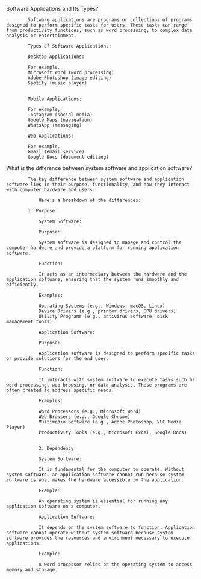 Software Applications and Its Types?
            
            Software applications are programs or collections of programs designed to perform specific tasks for users. These tasks can range from productivity functions, such as word processing, to complex data analysis or entertainment.

            Types of Software Applications:

            Desktop Applications:
            
            For example, 
            Microsoft Word (word processing)
            Adobe Photoshop (image editing)
            Spotify (music player)

            
            Mobile Applications:

            For example, 
            Instagram (social media)
            Google Maps (navigation)
            WhatsApp (messaging)

            Web Applications:
            
            For example, 
            Gmail (email service)
            Google Docs (document editing)


What is the difference between system software and application software?
            
            The key difference between system software and application software lies in their purpose, functionality, and how they interact with computer hardware and users. 

                Here's a breakdown of the differences:

            1. Purpose
            
                System Software:

                Purpose: 
                
                System software is designed to manage and control the computer hardware and provide a platform for running application software.

                Function: 
                
                It acts as an intermediary between the hardware and the application software, ensuring that the system runs smoothly and efficiently.

                Examples:

                Operating Systems (e.g., Windows, macOS, Linux)
                Device Drivers (e.g., printer drivers, GPU drivers)
                Utility Programs (e.g., antivirus software, disk management tools)

                Application Software:

                Purpose: 

                Application software is designed to perform specific tasks or provide solutions for the end user.

                Function: 

                It interacts with system software to execute tasks such as word processing, web browsing, or data analysis. These programs are often created to address specific needs.

                Examples:

                Word Processors (e.g., Microsoft Word)
                Web Browsers (e.g., Google Chrome)
                Multimedia Software (e.g., Adobe Photoshop, VLC Media Player)
                Productivity Tools (e.g., Microsoft Excel, Google Docs)


                2. Dependency

                System Software:

                It is fundamental for the computer to operate. Without system software, an application software cannot run because system software is what makes the hardware accessible to the application.

                Example: 

                An operating system is essential for running any application software on a computer.

                Application Software:

                It depends on the system software to function. Application software cannot operate without system software because system software provides the resources and environment necessary to execute applications.

                Example:
 
                A word processor relies on the operating system to access memory and storage.





